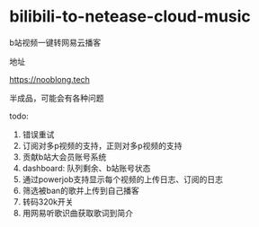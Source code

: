 # bilibili-to-netease-cloud-music

b站视频一键转网易云播客

地址

https://nooblong.tech

半成品，可能会有各种问题

todo:

1. 错误重试
2. 订阅对多p视频的支持，正则对多p视频的支持
3. 贡献b站大会员账号系统
4. dashboard: 队列剩余、b站账号状态
5. 通过powerjob支持显示每个视频的上传日志、订阅的日志
6. 筛选被ban的歌并上传到自己播客
7. 转码320k开关
8. 用网易听歌识曲获取歌词到简介
